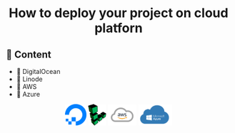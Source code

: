 <h1 align="center"> How to deploy your project on cloud platforn</h1>

## 🚀 Content
  
 - 💙 DigitalOcean
 - 💙 Linode
 - 💙 AWS
 - 💙 Azure

<p align="center">
  <code><img height="48" src="../pictures/digitalocean.png" /></code>
  <code><img height="48" src="../pictures/linode.png"       /></code>
  <code><img height="48" src="../pictures/aws.png"          /></code>
  <code><img height="48" src="../pictures/azure.png"        /></code>
</p>